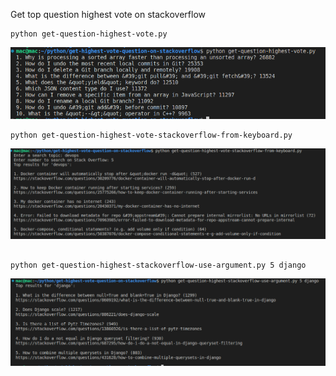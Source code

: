 Get top question highest vote on stackoverflow
```
python get-question-highest-vote.py
```
![](./images/top10.PNG)

```
python get-question-highest-vote-stackoverflow-from-keyboard.py
```
![](./images/enterKeyboard.PNG)

```

python get-question-highest-stackoverflow-use-argument.py 5 django
```
![](./images/arg.PNG)
